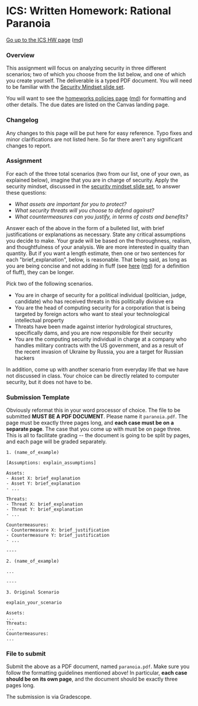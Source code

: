 ICS: Written Homework: Rational Paranoia
==========================================

[Go up to the ICS HW page](index.html) ([md](index.md))

### Overview 

This assignment will focus on analyzing security in three different scenarios; two of which you choose from the list below, and one of which you create yourself.  The deliverable is a typed PDF document.  You will need to be familiar with the [Security Mindset slide set](../slides/security-mindset.html#/).

You will want to see the [homeworks policies page](../uva/hw-policies.html) ([md](../uva/hw-policies.md)) for formatting and other details.  The due dates are listed on the Canvas landing page.

### Changelog

Any changes to this page will be put here for easy reference.  Typo fixes and minor clarifications are not listed here.  So far there aren't any significant changes to report.

### Assignment

For each of the three total scenarios (two from our list, one of your own, as explained below), imagine that you are in charge of security. Apply the security mindset, discussed in the [security mindset slide set](../slides/security-mindset.html#/), to answer these questions:

- *What assets are important for you to protect?*
- *What security threats will you choose to defend against?*
- *What countermeasures can you justify, in terms of costs and benefits?*
	
Answer each of the above in the form of a bulleted list, with brief justifications or explanations as necessary. State any critical assumptions you decide to make. Your grade will be based on the thoroughness, realism, and thoughtfulness of your analysis.  We are more interested in quality than quantity.  But if you want a length estimate, then one or two sentences for each "brief_explanation", below, is reasonable.  That being said, as long as you are being concise and not adding in fluff (see [here](../uva/hw-policies.html) ([md](../uva/hw-policies.md)) for a definition of fluff), they can be longer.

Pick two of the following scenarios.

- You are in charge of security for a political individual (politician, judge, candidate) who has received threats in this politically divisive era
- You are the head of computing security for a corporation that is being targeted by foreign actors who want to steal your technological intellectual property
- Threats have been made against interior hydrological structures, specifically dams, and you are now responsible for their security
- You are the computing security individual in charge at a company who handles military contracts with the US government, and as a result of the recent invasion of Ukraine by Russia, you are a target for Russian hackers

<!-- from fall 2024:
- You are now in charge of ensuring that UVA students can express their first amendment rights through protest, while also ensuring the safety of the protesters and the UVA community.
	- NOTE: This is a *security* analysis, not a chance for political opining.  Regardless of what side you are on, focus on the security aspects.  There are many great ways to express your political opinions, but doing so in the answer to this question on this homework is not one of them.  As long as you focus on the security aspects, any political views that come out will have zero effect on your grade for this question.
- You are in charge of designing a new TSA airport checking process.
- You are tasked with creating a policy to ensure the secure voting in the 2024 presidential election.
	- Again, like the first scenario, keep politics out of your answer, please.
- You are in charge of protecting the water supply to a town or city, which is sourced from a reservoir that is publicly usable and easily accessible.
-->

<!-- from summer 2024:
- You are trying to secure your home network.  You have dozens of IoT devices, and individuals who install a lot of sketchy apps on their mobile phones.  How do you secure this home network?
- You are now in charge of ensuring that UVA protesters can express their first amendment rights through protest, while also ensuring the safety of bot the protesters and the UVA community.  How do you do this?
	- NOTE: This is a *security* analysis, not a chance for political opining.  Regardless of what side you are on, focus on the security aspects.  There are many great ways to express your political opinions, but doing so in the answer to this question on this homework is not one of them.  As long as you focus on the security aspects, any political views that come out will have zero effect on your grade for this question.
- There is a [privacy rights bill](https://www.commerce.senate.gov/2024/4/committee-chairs-cantwell-mcmorris-rodgers-unveil-historic-draft-comprehensive-data-privacy-legislation) that is currently under consideration (as of May 2024) in Congress.  How do you ensure the privacy of Americans through this act, while not harming Internet security and ensuring that online businesses can properly function?
	- Again, this is meant to be a security analysis, not your personal views about data mongering (which we'll talk about later this semester)
- The [North Anna Nuclear Generating Station](https://en.wikipedia.org/wiki/North_Anna_Nuclear_Generating_Station) supplies about half of the electricity for Charlottesville; the other half is from a local coal plant.  The cooling lake for that nuclear plant, [Lake Anna](https://en.wikipedia.org/wiki/Lake_Anna), is a popular location for recreational boating.  How would you secure the plant?  This should take into account both the fact that it is on a well-used lake, as well as any terrorism concerns; this should not focus on the securing of their computer network, nor the [earthquake whose epicenter was only 11 miles away](https://en.wikipedia.org/wiki/North_Anna_Nuclear_Generating_Station#2011_Virginia_earthquake).
-->

<!-- from fall 2023:
- A high profile political candidate is being arraigned for a series of alleged crimes.  How would you ensure that this person does not cause any "problems" via his/her social media postings.  Note: this needs to be an *apolitical* discussion.
- Generative AI, such as ChatGPT, can be used to complete assignments -- both essay and coding.  How would you prevent cheating in a college level course in the era of generative AI?
- There is a high probability that the government will have a shutdown at the end of this September (2023).  How would you ensure cybersecurity during the government shutdown?  Note that this needs to be a realistic analysis -- saying "have both political parties get along and all agree" is not, unfortunately, very realistic these days.
- [Phishing scams](https://en.wikipedia.org/wiki/Phishing) are the single biggest vulnerability for UVA's networks.  Other than the one-a-semester phishing scam test, discussed in lecture, how would you improve the cybersecurity of UVA with regard to the phishing scams?
-->

<!-- from summer 2023:
- You have to plan for the next anniversary of the [Unite the Right](https://en.wikipedia.org/wiki/Unite_the_Right_rally) rally, again in Charlottesville
- You are hired by [WillowTree](https://willowtreeapps.com/) to help secure their servers from corporate espionage
- You are grading homework 1 submissions (this assignment) for a class of 80 students
- You are in charge of the security for a home football game here at UVa
- You are in charge of making an election voting system that is both secure and has auditing capabilities
-->

<!-- from spring 2023:
- After the recent [downtime of the NOTAM system by the FAA](https://en.wikipedia.org/wiki/2023_FAA_system_outage), which turned out to be caused by a contractor mistakenly deleting files, you are tasked with preventing this system's downtime in the future.
- The [US Securities and Exchange Commission (SEC)](https://en.wikipedia.org/wiki/U.S._Securities_and_Exchange_Commission) is in charge of enforcing law against market manipulation.  While the SEC does not (yet) have jurisdiction over cryptocurrencies, they still want to ensure some sort of legality with cryptocurrency scams, especially after the recent and very public [FTX cryptocurrency exchange collapse](https://en.wikipedia.org/wiki/Bankruptcy_of_FTX).  You can do this on either hacks (computerized attacks against cryptocurrency systems) or scams ([rug pulls](https://en.wikipedia.org/wiki/Exit_scam), bad investments, etc.), but not both; and you can't do the other one for your second case, either.
- A professor at State University wants to perform classified research for the US government.  In addition to having to handle international students performing the research, one has to ensure the security of the information as well.  Describe how you would ensure such confidentiality.
- You have to manage a large university whose primary means of (physical access) security is [pin tumbler locks](../slides/security-mindset.html#/lock).  How do you ensure the most secure environment possible?
-->

<!-- from summer 2022:
- You are a company who handles military contracts with the US government, and as a result of the recent invasion of Ukraine by Russia, you are a target for Russian hackers.  How do you secure your system?
- Your organization is going to invest in cryptocurrency.  Although you may not know much about it, you know more than the head of the company, so they turn to you for how to keep it secure.
- UVA data breach!  The 2FA (two factor authentication) that UVA uses is exploitable.  A fix is in the works, but that will take two weeks to implement.  In the mean time, how do you secure UVA's logins?
- For the upcoming election in the fall, you are the person in charge of security for your candidate.  This involves logins, social media, and email accounts.
-->

<!-- from summer 2021:
- You were hired by the Pilgrim Pipeline Company to ensure their cybersecurity, including against ransomware attacks.  However, the company does not have a culture of secure computer habits.  How do you ensure the security of the company?
- You manage a store, and mask rules have been relaxed by the CDC.  Those relaxed rules state that a fully vaccinated adult does not need to wear a mask.  However, it's hard to tell who is fully vaccinated, and who is not vaccinated but resistant to wearing a mask.  How do you protect your customers?
- You are in charge of the security for a home football game here at UVa -- assume that this is after the pandemic is fully over, and strangers can sit next to each other again.
- State U just won a basketball championship!  Unlike UVa's win in 2019, there is expected to be violence and rioting by the student body.  How do you ensure safety on campus?
-->

<!-- from summer 2020:
- You are supporting an application for which the group that will be using it is not computer savvy at all.  How do you ensure the application's security when they all have full access to edit and delete items in the system?
- You manage a store during the covid-19 pandemic, and have to ensure the health and security of your employees.
- People are illegally disposing of chemicals into a recreational lake, and it's killing the fish and tainting the water supply.
- You are in charge of ensuring that pilots on airplanes are kept safe and healthy during the covid-19 pandemic.  Recall that airplanes circulate their air supply throughout the entire airplane throughout the flight, and SARS-CoV-2 (the virus that causes covid-19) is, apparently, airborne.
-->

<!-- from fall 2019:
- You are in charge of protecting the water supply to a town or city, which is sourced from a reservoir that is publicly usable.
- A huge political rally will be held on Grounds, and you are in charge of ensuring it's security (no politicians will be present, though).
- You are asked to design the security for the goods crossing the English Channel after the currently stated Brexit deadline of October 31st.
- You are tasked with creating a policy to ensure the secure voting in the 2020 presidential election.
- You are asked to design a means to prevent private drones (the types that you can buy on Amazon for very little) from flying near airplanes -- a concern is if they were used to attack an airplane by being injested into an engine.
-->

<!-- from spring 2019:
- You are in charge of the security of the nation’s power plants.
- You are in charge of designing the new TSA airport checking process.
- You are in charge of the security of a world renowned tech conference.
- You are developing an Internet enabled automobile, and want to keep it secure from malware.
- You are the in charge of security for your local high school.
-->

<!-- from fall 2018:
- You have to plan for the next anniversary of the [Unite the Right](https://en.wikipedia.org/wiki/Unite_the_Right_rally) rally, again in Charlottesville
- You are hired by [WillowTree](https://willowtreeapps.com/) to help secure their servers from corporate espionage
- You are grading homework 1 submissions for a class of 80 students
- You are in charge of the security for a home football game here at UVa
- You are in charge of making an election voting system that is both secure and has auditing capabilities
--> 

In addition, come up with another scenario from everyday life that we have not discussed in class.  Your choice can be directly related to computer security, but it does not have to be.

### Submission Template

Obviously reformat this in your word processor of choice.  The file to be submitted **MUST BE A PDF DOCUMENT**.  Please name it `paranoia.pdf`.  The page must be exactly three pages long, and **each case must be on a separate page**.  The case that you come up with must be on page three.  This is all to facilitate grading -- the document is going to be split by pages, and each page will be graded separately.

```
1. (name_of_example)

[Assumptions: explain_assumptions]

Assets:
- Asset X: brief_explanation
- Asset Y: brief_explanation
- ...

Threats:
- Threat X: brief_explanation
- Threat Y: brief_explanation
- ...

Countermeasures:
- Countermeasure X: brief_justification
- Countermeasure Y: brief_justification
- ...

----

2. (name_of_example)

...

----

3. Original Scenario

explain_your_scenario

Assets:
...
Threats:
...
Countermeasures:
...
```

### File to submit

Submit the above as a PDF document, named `paranoia.pdf`.  Make sure you follow the formatting guidelines mentioned above!  In particular, **each case should be on its own page**, and the document should be exactly three pages long.

The submission is via Gradescope.
